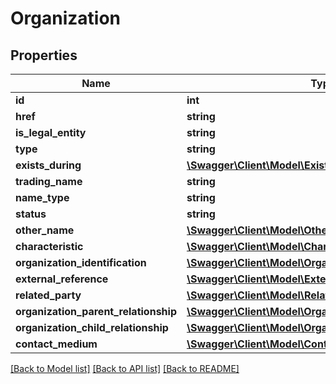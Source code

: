 # Organization

## Properties
Name | Type | Description | Notes
------------ | ------------- | ------------- | -------------
**id** | **int** |  | [optional] 
**href** | **string** |  | [optional] 
**is_legal_entity** | **string** |  | [optional] 
**type** | **string** |  | [optional] 
**exists_during** | [**\Swagger\Client\Model\ExistsDuring**](ExistsDuring.md) |  | [optional] 
**trading_name** | **string** |  | [optional] 
**name_type** | **string** |  | [optional] 
**status** | **string** |  | [optional] 
**other_name** | [**\Swagger\Client\Model\OtherName**](OtherName.md) |  | [optional] 
**characteristic** | [**\Swagger\Client\Model\Characteristic**](Characteristic.md) |  | [optional] 
**organization_identification** | [**\Swagger\Client\Model\OrganizationIdentification**](OrganizationIdentification.md) |  | [optional] 
**external_reference** | [**\Swagger\Client\Model\ExternalReference[]**](ExternalReference.md) |  | [optional] 
**related_party** | [**\Swagger\Client\Model\RelatedParty**](RelatedParty.md) |  | [optional] 
**organization_parent_relationship** | [**\Swagger\Client\Model\OrganizationParentRelationship**](OrganizationParentRelationship.md) |  | [optional] 
**organization_child_relationship** | [**\Swagger\Client\Model\OrganizationChildRelationship**](OrganizationChildRelationship.md) |  | [optional] 
**contact_medium** | [**\Swagger\Client\Model\ContactMedium[]**](ContactMedium.md) |  | [optional] 

[[Back to Model list]](../README.md#documentation-for-models) [[Back to API list]](../README.md#documentation-for-api-endpoints) [[Back to README]](../README.md)


